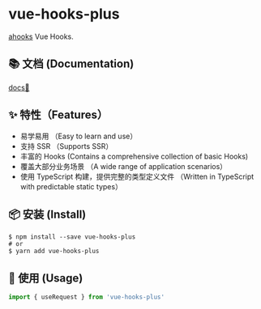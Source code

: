 # vue-hooks-plus

[ahooks](https://ahooks.js.org/zh-CN/) Vue Hooks.

## 📚 文档 (Documentation)

[docs📒](http://43.138.187.142:9000/vue-hooks-plus/docs/)

## ✨ 特性（Features）

- 易学易用 （Easy to learn and use）
- 支持 SSR （Supports SSR）
- 丰富的 Hooks (Contains a comprehensive collection of basic Hooks)
- 覆盖大部分业务场景 （A wide range of application scenarios）
- 使用 TypeScript 构建，提供完整的类型定义文件 （Written in TypeScript with predictable static types）

## 📦 安装 (Install)

```
$ npm install --save vue-hooks-plus
# or
$ yarn add vue-hooks-plus
```

## 🔨  使用 (Usage)

```typescript
import { useRequest } from 'vue-hooks-plus'
```
